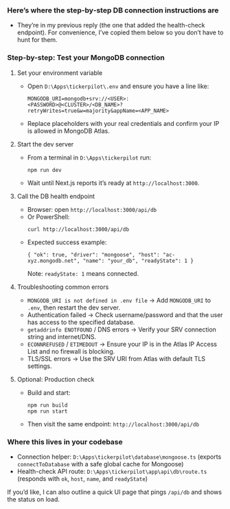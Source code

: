 ### Here’s where the step‑by‑step DB connection instructions are
- They’re in my previous reply (the one that added the health-check endpoint). For convenience, I’ve copied them below so you don’t have to hunt for them.

### Step-by-step: Test your MongoDB connection
1) Set your environment variable
    - Open `D:\Apps\tickerpilot\.env` and ensure you have a line like:
      ```
      MONGODB_URI=mongodb+srv://<USER>:<PASSWORD>@<CLUSTER>/<DB_NAME>?retryWrites=true&w=majority&appName=<APP_NAME>
      ```
    - Replace placeholders with your real credentials and confirm your IP is allowed in MongoDB Atlas.

2) Start the dev server
    - From a terminal in `D:\Apps\tickerpilot` run:
      ```
      npm run dev
      ```
    - Wait until Next.js reports it’s ready at `http://localhost:3000`.

3) Call the DB health endpoint
    - Browser: open `http://localhost:3000/api/db`
    - Or PowerShell:
      ```
      curl http://localhost:3000/api/db
      ```
    - Expected success example:
      ```
      { "ok": true, "driver": "mongoose", "host": "ac-xyz.mongodb.net", "name": "your_db", "readyState": 1 }
      ```
      Note: `readyState: 1` means connected.

4) Troubleshooting common errors
    - `MONGODB_URI is not defined in .env file` → Add `MONGODB_URI` to `.env`, then restart the dev server.
    - Authentication failed → Check username/password and that the user has access to the specified database.
    - `getaddrinfo ENOTFOUND` / DNS errors → Verify your SRV connection string and internet/DNS.
    - `ECONNREFUSED` / `ETIMEDOUT` → Ensure your IP is in the Atlas IP Access List and no firewall is blocking.
    - TLS/SSL errors → Use the SRV URI from Atlas with default TLS settings.

5) Optional: Production check
    - Build and start:
      ```
      npm run build
      npm run start
      ```
    - Then visit the same endpoint: `http://localhost:3000/api/db`

### Where this lives in your codebase
- Connection helper: `D:\Apps\tickerpilot\database\mongoose.ts` (exports `connectToDatabase` with a safe global cache for Mongoose)
- Health-check API route: `D:\Apps\tickerpilot\app\api\db\route.ts` (responds with `ok`, `host`, `name`, and `readyState`)

If you’d like, I can also outline a quick UI page that pings `/api/db` and shows the status on load.